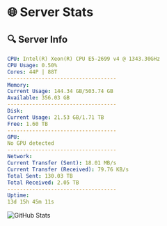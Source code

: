# 🌐 Server Stats
## 🔍 Server Info
```yaml
CPU: Intel(R) Xeon(R) CPU E5-2699 v4 @ 1343.30GHz
CPU Usage: 0.50%
Cores: 44P | 88T
-----------------------------------
Memory:
Current Usage: 144.34 GB/503.74 GB
Available: 356.03 GB
-----------------------------------
Disk:
Current Usage: 21.53 GB/1.71 TB
Free: 1.60 TB
-----------------------------------
GPU:
No GPU detected
-----------------------------------
Network:
Current Transfer (Sent): 18.01 MB/s
Current Transfer (Received): 79.76 KB/s
Total Sent: 130.03 TB
Total Received: 2.05 TB
-----------------------------------
Uptime:
13d 15h 45m 11s
```
![GitHub Stats](https://img.shields.io/badge/Updated-2025-02-21_14:28:29-blue)
